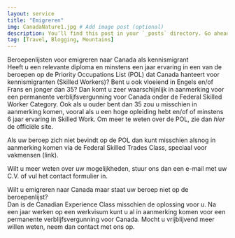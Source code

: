 ```yaml
---
layout: service
title: "Emigreren"
img: CanadaNature1.jpg # Add image post (optional)
description: You’ll find this post in your `_posts` directory. Go ahead and edit it and re-build the site to see your changes. # Add post description (optional)
tag: [Travel, Blogging, Mountains]
---
```

Beroepenlijsten voor emigreren naar Canada als kennismigrant<br/>
Heeft u een relevante diploma en minstens een jaar ervaring in een van de beroepen op de Priority Occupations List (POL) dat Canada hanteert voor kennismigranten (Skilled Workers)? Bent u ook vloeiend in Engels en/of Frans en jonger dan 35? Dan komt u zeer waarschijnlijk in aanmerking voor een permanente verblijfsvergunning voor Canada onder de Federal Skilled Worker Category.
Ook als u ouder bent dan 35 zou u misschien in aanmerking komen, vooral als u een hoge opleiding hebt en/of of minstens 6 jaar ervaring in Skilled Work. Om meer te weten over de POL, zie dan *hier* de officiële site.

<p>Als uw beroep zich niet bevindt op de POL dan kunt misschien alsnog in aanmerking komen via de Federal Skilled Trades Class, speciaal voor vakmensen (link).<p/>

<p>Wilt u meer weten over uw mogelijkheden, stuur ons dan een e-mail met uw C.V. of vul het contact formulier in.<p/>

<p>Wilt u emigreren naar Canada maar staat uw beroep niet op de beroepenlijst?<br/>
Dan is de Canadian Experience Class misschien de oplossing voor u. Na een jaar werken op een werkvisum kunt u al in aanmerking komen voor een permanente verblijfsvergunning voor Canada. Mocht u vrijblijvend meer willen weten, neem dan contact met ons op.<p/>
